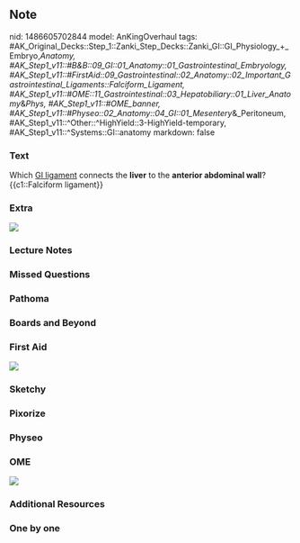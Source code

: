## Note
nid: 1486605702844
model: AnKingOverhaul
tags: #AK_Original_Decks::Step_1::Zanki_Step_Decks::Zanki_GI::GI_Physiology_+_Embryo,_Anatomy, #AK_Step1_v11::#B&B::09_GI::01_Anatomy::01_Gastrointestinal_Embryology, #AK_Step1_v11::#FirstAid::09_Gastrointestinal::02_Anatomy::02_Important_Gastrointestinal_Ligaments::Falciform_Ligament, #AK_Step1_v11::#OME::11_Gastrointestinal::03_Hepatobiliary::01_Liver_Anatomy_&_Phys, #AK_Step1_v11::#OME_banner, #AK_Step1_v11::#Physeo::02_Anatomy::04_GI::01_Mesentery_&_Peritoneum, #AK_Step1_v11::^Other::^HighYield::3-HighYield-temporary, #AK_Step1_v11::^Systems::GI::anatomy
markdown: false

### Text
<div>
  Which <u>GI ligament</u> connects the <b>liver</b> to the
  <b>anterior abdominal wall</b>?
</div>
<div>
  {{c1::Falciform ligament}}
</div>

### Extra
<img src="paste-412669047734619.jpg">

### Lecture Notes


### Missed Questions


### Pathoma


### Boards and Beyond


### First Aid
<img src="tmpsxgH17.png">

### Sketchy


### Pixorize


### Physeo


### OME
<div class="ome-widget">
  <a href="https://onlinemeded.org?ref=anki"><img src=
  "_OME_AnkiFlashcards_General_7.png"></a>
</div>

### Additional Resources


### One by one

